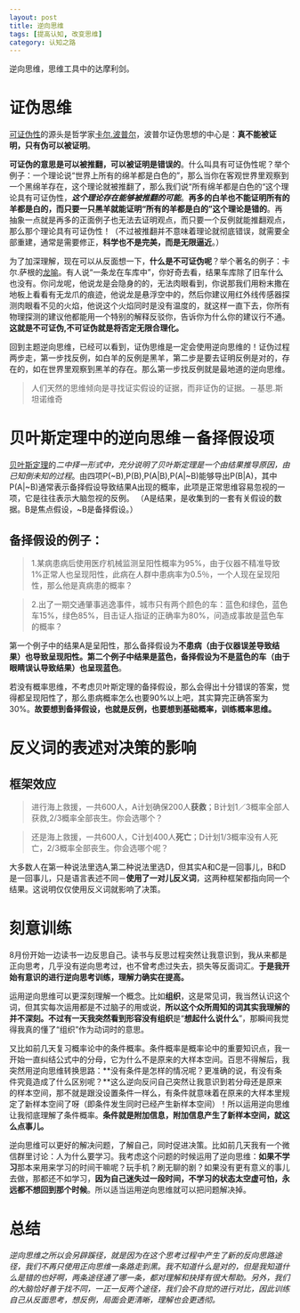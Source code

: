 ```yaml
---
layout: post
title: 逆向思维
tags: [提高认知, 改变思维]
category: 认知之路
---
```

逆向思维，思维工具中的达摩利剑。

# 证伪思维
[可证伪性](https://zh.wikipedia.org/wiki/%E5%8F%AF%E8%AF%81%E4%BC%AA%E6%80%A7)的源头是哲学家[卡尔.波普尔](https://zh.wikipedia.org/wiki/%E5%8D%A1%E5%B0%94%C2%B7%E6%B3%A2%E6%99%AE%E5%B0%94)，波普尔证伪思想的中心是：**真不能被证明，只有伪可以被证明**。

**可证伪的意思是可以被推翻，可以被证明是错误的**。什么叫具有可证伪性呢？举个例子：一个理论说“世界上所有的绵羊都是白色的”，那么当你在客观世界里观察到一个黑绵羊存在，这个理论就被推翻了，那么我们说“所有绵羊都是白色的“这个理论具有可证伪性，***这个理论存在能够被推翻的可能***。**再多的白羊也不能证明所有的羊都是白的，而只要一只黑羊就能证明“所有的羊都是白的”这个理论是错的**。再抽象一点就是再多的正面例子也无法去证明观点，而只要一个反例就能推翻观点，那么那个理论具有可证伪性！（不过被推翻并不意味着理论就彻底错误，就需要全部重建，通常是需要修正，**科学也不是完美，而是无限逼近**。）

为了加深理解，现在可以从反面想一下，**什么是不可证伪呢**？举个著名的例子：卡尔.萨根的[龙喻](https://www.douban.com/note/309830653/)。有人说“一条龙在车库中”，你好奇去看，结果车库除了旧车什么也没有。你问龙呢，他说龙是会隐身的的，无法肉眼看到，你说那我们用粉末撒在地板上看看有无龙爪的痕迹，他说龙是悬浮空中的，然后你建议用红外线传感器探测肉眼看不见的火焰，他说这个火焰同时是没有温度的，就这样一直下去，你所有物理探测的建议他都能用一个特别的解释反驳你，告诉你为什么你的建议行不通。**这就是不可证伪,不可证伪就是将否定无限合理化。**

回到主题逆向思维，已经可以看到，证伪思维是一定会使用逆向思维的！证伪过程两步走，第一步找反例，如白羊的反例是黑羊，第二步是要去证明反例是对的，存在的，如在世界里观察到黑羊的存在。那么第一步找反例就是最地道的逆向思维。

>  人们天然的思维倾向是寻找证实假设的证据，而非证伪的证据。－基思.斯坦诺维奇

# 贝叶斯定理中的逆向思维－备择假设项
[贝叶斯定理](https://zh.wikipedia.org/zh-cn/%E8%B4%9D%E5%8F%B6%E6%96%AF%E5%AE%9A%E7%90%86)的*二中择一形式中，充分说明了贝叶斯定理是一个由结果推导原因，由已知倒未知的过程*。由四项P(~B),P(B),P(A|B),P(A|~B)能够导出P(B|A)，其中P(A|~B)通常表示备择假设导致结果A出现的概率，此项是正常思维容易忽视的一项，它是往往表示大脑忽视的反例。 （A是结果，是收集到的一套有关假设的数据。B是焦点假设，~B是备择假设。）

## 备择假设的例子：

> 1.某病患病后使用医疗机械监测呈阳性概率为95%，由于仪器不精准导致1%正常人也呈现阳性，此病在人群中患病率为0.5％，一个人现在呈现阳性，那么他是真病患的概率？

> 2.出了一期交通肇事逃逸事件，城市只有两个颜色的车：蓝色和绿色，蓝色车15%，绿色85%，目击证人指证的正确率为80%，问造成事故是蓝色车的概率？

第一个例子中的结果A是呈阳性，那么备择假设为**不患病（由于仪器误差导致结果）也导致呈现阳性。**第二个例子中结果是蓝色，备择假设为**不是蓝色的车（由于眼睛误认导致结果）也呈现蓝色**。

若没有概率思维，不考虑贝叶斯定理的备择假设，那么会得出十分错误的答案，觉得都呈现阳性了，那么患病概率怎么也要90%以上吧，其实算完正确答案为30%。**故要想到备择假设，也就是反例，也要想到基础概率，训练概率思维。**
  
# 反义词的表述对决策的影响

## 框架效应
> 进行海上救援，一共600人，A计划确保200人**获救**；B计划1／3概率全部人获救,2/3概率全部丧生。你会选哪个？

> 还是海上救援，一共600人，C计划400人**死亡**；D计划1/3概率没有人死亡，2/3概率全部丧生。你会选哪个呢？

大多数人在第一种说法里选A,第二种说法里选D，但其实A和C是一回事儿，B和D是一回事儿，只是语言表述不同－**使用了一对儿反义词**，这两种框架都指向同一个结果。这说明仅仅使用反义词就影响了决策。

#  刻意训练

8月份开始一边读书一边反思自己。读书与反思过程突然让我意识到，我从来都是正向思考，几乎没有逆向思考过，也不曾考虑过失去，损失等反面词汇。**于是我开始有意识的进行逆向思考训练，理解力确实在提高。**

运用逆向思维可以更深刻理解一个概念。比如**组织**，这是常见词，我当然认识这个词，但其实每次运用都是不过脑子的用或说，**所以这个众所周知的词其实我理解的并不深刻。**不过有一天我突然看到**形容没有组织**是“**想起什么说什么**”，那瞬间我觉得我真的懂了“组织”作为动词时的意思。

又比如前几天复习概率论中的条件概率。条件概率是概率论中的重要知识点，我一开始一直纠结公式中的分母，它为什么不是原来的大样本空间。百思不得解后，我突然用逆向思维转换思路：**没有条件是怎样的情况呢？更准确的说，有没有条件究竟造成了什么区别呢？**这么逆向反问自己突然让我意识到若分母还是原来的样本空间，那不就是跟没设置条件一样么，有条件就意味着在原来的大样本里规定了新样本空间了呀（即条件发生同时已经产生新样本空间）！所以运用逆向思维让我彻底理解了条件概率。**条件就是附加信息，附加信息产生了新样本空间，就这么点事儿。**

逆向思维可以更好的解决问题，了解自己，同时促进决策。比如前几天我有一个微信群里讨论：人为什么要学习。我考虑这个问题的时候运用了逆向思维：**如果不学习**那本来用来学习的时间干嘛呢？玩手机？刷无聊的剧？如果没有更有意义的事儿去做，那都还不如学习，**因为自己迷失过一段时间，不学习的状态太空虚可怕，永远都不想回到那个时候**。所以适当运用逆向思维就可以把问题解决掉。

# 总结

*逆向思维之所以会另辟蹊径，就是因为在这个思考过程中产生了新的反向思路途径，我们不再只使用正向思维一条路走到黑。我不知道什么是对的，但是我知道什么是错的也好啊，两条途径通了哪一条，都对理解和抉择有很大帮助。另外，我们的大脑恰好善于找不同，一正一反两个途径，我们会不自觉的进行对比，因此训练自己从反面思考，想反例，局面会更清晰，理解也会更透彻。*

